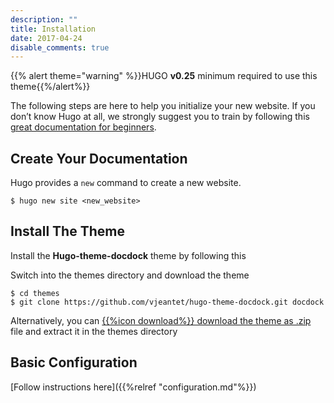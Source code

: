 ```yaml
---
description: ""
title: Installation
date: 2017-04-24
disable_comments: true
---
```


{{% alert theme="warning" %}}HUGO **v0.25** minimum required to use this theme{{%/alert%}}

The following steps are here to help you initialize your new website. If you don’t know Hugo at all, we strongly suggest you to train by following this [great documentation for beginners](https://gohugo.io/overview/quickstart/).
<!--more-->

## Create Your Documentation

Hugo provides a `new` command to create a new website.

	$ hugo new site <new_website>

## Install The Theme

Install the **Hugo-theme-docdock** theme by following this 

Switch into the themes directory and download the theme

	$ cd themes
	$ git clone https://github.com/vjeantet/hugo-theme-docdock.git docdock

Alternatively, you can [{{%icon download%}} download the theme as .zip](https://github.com/vjeantet/hugo-theme-docdock/archive/master.zip) file and extract it in the themes directory

## Basic Configuration

[Follow instructions here]({{%relref "configuration.md"%}})
